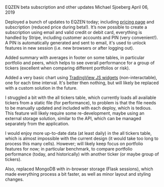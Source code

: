 EQZEN beta subscription and other updates
Michael Sjoeberg
April 06, 2019

Deployed a bunch of updates to EQZEN today; including [pricing page](https://eqzen.com/pricing) and subscription (reduced price during beta!). It’s now possible to create a subscription using email and valid credit or debit card, everything is handled by Stripe, including customer accounts and PIN (very convenient!). A PIN is automatically generated and sent to email, it's used to unlock features in new session (i.e. new browsers or after logging out).

Added summary with averages in footer on some tables, in particular portfolio and peers, which helps to see overall performance for a group of tickers (excellent when comparing different portfolios or risk).

Added a very basic chart using [TradingView JS widgets](https://www.tradingview.com/widget/) (non-interactable), one for each time interval. It's better then nothing, but will likely be replaced with a custom solution in the future.

I struggled a bit with the all tickers table, which currently loads all available tickers from a static file (for performance), to problem is that the file needs to be manually updated and included with each deploy, which is tedious. This feature will likely require some re-development, maybe using an external storage solution, similar to the API, which can be managed separately from the application.

I would enjoy more up-to-date data (at least daily) in the all tickers table, which is almost impossible with the current design (it would take too long to process this many cells). However; will likely keep focus on portfolio features for now; in particular benchmark, to compare portfolio performance (today, and historically) with another ticker (or maybe group of tickers).

Also, replaced MongoDB with in-browser storage (Flask sessions), which made everything process a bit faster, as well as minor layout and styling changes.